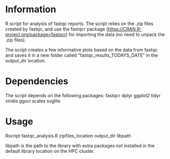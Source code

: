 # Information
R script for analysis of fastqc reports. The script relies on the .zip 
files created by fastqc, and use the fastqcr package 
(https://CRAN.R-project.org/package=fastqcr) for importing the data (no 
need to unpack the .zip files).

The script creates a few informative plots based on the data from fastqc 
and saves it in a new folder called "fastqc_results_TODAYS_DATE" in the 
output_dir location.

# Dependencies
The script depends on the following packages:
fastqcr
dplyr
ggplot2
tidyr
viridis
ggsci
scales
svglite

# Usage
Rscript fastqc_analysis.R zipfiles_location output_dir libpath

libpath is the path to the library with extra packages not installed in
the default library location on the HPC cluster.

